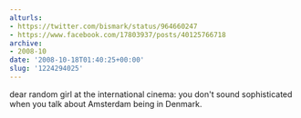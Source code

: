 ```yaml
---
alturls:
- https://twitter.com/bismark/status/964660247
- https://www.facebook.com/17803937/posts/40125766718
archive:
- 2008-10
date: '2008-10-18T01:40:25+00:00'
slug: '1224294025'
---
```


dear random girl at the international cinema: you don't sound sophisticated when you talk about Amsterdam being in Denmark.

